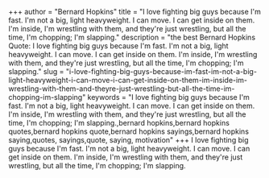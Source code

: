 +++
author = "Bernard Hopkins"
title = "I love fighting big guys because I'm fast. I'm not a big, light heavyweight. I can move. I can get inside on them. I'm inside, I'm wrestling with them, and they're just wrestling, but all the time, I'm chopping; I'm slapping."
description = "the best Bernard Hopkins Quote: I love fighting big guys because I'm fast. I'm not a big, light heavyweight. I can move. I can get inside on them. I'm inside, I'm wrestling with them, and they're just wrestling, but all the time, I'm chopping; I'm slapping."
slug = "i-love-fighting-big-guys-because-im-fast-im-not-a-big-light-heavyweight-i-can-move-i-can-get-inside-on-them-im-inside-im-wrestling-with-them-and-theyre-just-wrestling-but-all-the-time-im-chopping-im-slapping"
keywords = "I love fighting big guys because I'm fast. I'm not a big, light heavyweight. I can move. I can get inside on them. I'm inside, I'm wrestling with them, and they're just wrestling, but all the time, I'm chopping; I'm slapping.,bernard hopkins,bernard hopkins quotes,bernard hopkins quote,bernard hopkins sayings,bernard hopkins saying,quotes, sayings,quote, saying, motivation"
+++
I love fighting big guys because I'm fast. I'm not a big, light heavyweight. I can move. I can get inside on them. I'm inside, I'm wrestling with them, and they're just wrestling, but all the time, I'm chopping; I'm slapping.
